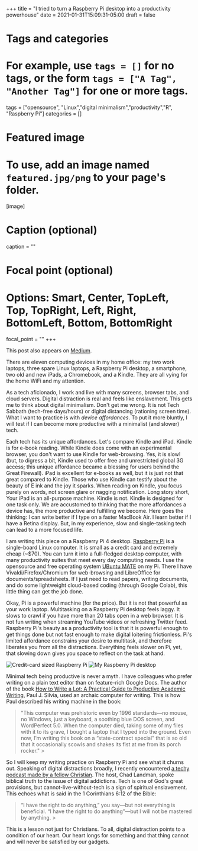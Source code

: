 +++
title = "I tried to turn a Raspberry Pi desktop into a productivity powerhouse"
date = 2021-01-31T15:09:31-05:00
draft = false

# Tags and categories
# For example, use `tags = []` for no tags, or the form `tags = ["A Tag", "Another Tag"]` for one or more tags.
tags = ["opensource", "Linux","digital minimalism","productivity","R", "Raspberry Pi"]
categories = []

# Featured image
# To use, add an image named `featured.jpg/png` to your page's folder. 
[image]
  # Caption (optional)
  caption = ""

  # Focal point (optional)
  # Options: Smart, Center, TopLeft, Top, TopRight, Left, Right, BottomLeft, Bottom, BottomRight
  focal_point = ""
+++

This post also appears on [Medium](https://curiositybits.medium.com/i-tried-to-turn-a-raspberry-pi-desktop-into-a-productivity-powerhouse-bff5c923fe3c).

There are eleven computing devices in my home office: my two work laptops, three spare Linux laptops, a Raspberry Pi desktop, a smartphone, two old and new iPads, a Chromebook, and a Kindle. They are all vying for the home WiFi and my attention.

As a tech aficionado, I work and live with many screens, browser tabs, and cloud servers. Digital distraction is real and feels like enslavement. This gets me to think about digital minimalism. Don't get me wrong. It is not Tech Sabbath (tech-free days/hours) or digital distancing (rationing screen time). What I want to practice is with *device affordances*. To put it more bluntly, I will test if I can become more productive with a minimalist (and slower) tech. 

Each tech has its unique affordances. Let's compare Kindle and iPad. Kindle is for e-book reading. While Kindle does come with an experimental browser, you don't want to use Kindle for web-browsing. Yes, it is slow! (but, to digress a bit, Kindle used to offer free and unrestricted global 3G access; this unique affordance became a blessing for users behind the Great Firewall). iPad is excellent for e-books as well, but it is just not that great compared to Kindle. Those who use Kindle can testify about the beauty of E ink and the joy it sparks. When reading on Kindle, you focus purely on words, not screen glare or nagging notification. Long story short, Your iPad is an all-purpose machine. Kindle is not. Kindle is designed for one task only. We are accustomed to thinking that the more affordances a device has, the more productive and fulfilling we become. Here goes the thinking: I can write better if I type on a faster MacBook Air. I learn better if I have a Retina display. But, in my experience, slow and single-tasking tech can lead to a more focused life.  

I am writing this piece on a Raspberry Pi 4 desktop. [Raspberry Pi](https://www.raspberrypi.org/products/raspberry-pi-4-model-b/) is a single-board Linux computer. It is small as a credit card and extremely cheap (~$70). You can turn it into a full-fledged desktop computer, with many productivity suites that meet every day computing needs. I use the opensource and free operating system [UBuntu MATE](https://ubuntu-mate.org) on my Pi. There I have Vivaldi/Firefox/Chromium for web-browsing and LibreOffice for documents/spreadsheets. If I just need to read papers, writing documents, and do some lightweight cloud-based coding (through Google Colab), this little thing can get the job done.  

Okay, Pi is a powerful machine (for the price). But it is not that powerful as your work laptop. Multitasking on a Raspberry Pi desktop feels laggy. It slows to crawl if you have more than 20 tabs open in a web browser. It is not fun writing when streaming YouTube videos or refreshing Twitter feed. Raspberry Pi's beauty as a productivity tool is that it is powerful enough to get things done but not fast enough to make digital loitering frictionless. Pi's limited affordance constrains your desire to multitask, and therefore liberates you from all the distractions. Everything feels slower on Pi, yet, that slowing down gives you space to reflect on the task at hand. 

![Credit-card sized Raspberry Pi](static/img/portrait1.jpg/)
![My Raspberry Pi desktop](static/img/portrait2.jpg/)

Minimal tech being productive is never a myth. I have colleagues who prefer writing on a plain text editor than on feature-rich Google Docs. The author of the book [How to Write a Lot: A Practical Guide to Productive Academic Writing](https://www.amazon.com/How-Write-Lot-Practical-Productive/dp/1433829738), Paul J. Silvia, used an archaic computer for writing. This is how Paul described his writing machine in the book:  

> "This computer was prehistoric even by 1996 standards﻿—no mouse, no Windows, just a keyboard, a soothing blue DOS screen, and WordPerfect 5.0. When the computer died, taking some of my files with it to its grave, I bought a laptop that I typed into the ground. Even now, I’m writing this book on a “state-contract special” that is so old that it occasionally scowls and shakes its fist at me from its porch rocker." > 

So I will keep my writing practice on Raspberry Pi and see what it churns out. Speaking of digital distractions broadly, I recently encountered [a techy podcast made by a fellow Christian](https://www.chadl.co/mbits/s4e3). The host, Chad Landman, spoke biblical truth to the issue of digital addictions. Tech is one of God's great provisions, but cannot-live-without-tech is a sign of spiritual enslavement. This echoes what is said in the 1 Corinthians 6:12 of the Bible:  

> “I have the right to do anything,” you say—but not everything is beneficial. “I have the right to do anything”—but I will not be mastered by anything. >

This is a lesson not just for Christians. To all, digital distraction points to a condition of our heart. Our heart longs for something and that thing cannot and will never be satisfied by our gadgets. 
